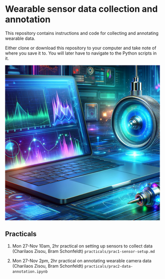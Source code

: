 # Wearable sensor data collection and annotation

This repository contains instructions and code for collecting and annotating wearable data. 

Either clone or download this repository to your computer and take note of where you save it to. You will later have to navigate to the Python scripts in it.

![](assets/ridiculous_sensor_analysis.png)


## Practicals
1. Mon 27-Nov 10am, 2hr practical on setting up sensors to collect data (Charilaos Zisou, Bram Schonfeldt) `practicals/prac1-sensor-setup.md`

2. Mon 27-Nov 2pm, 2hr practical on annotating wearable camera data (Charilaos Zisou, Bram Schonfeldt) `practicals/prac2-data-annotation.ipynb`
